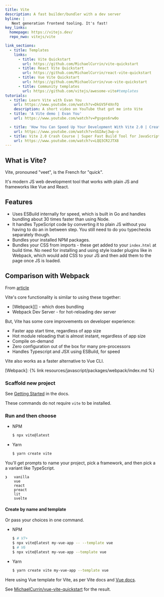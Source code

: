 ```yaml
---
title: Vite
description: A fast builder/bundler with a dev server
byline: |
   Next generation frontend tooling. It's fast!
key_links:
  homepage: https://vitejs.dev/
  repo_nwo: vitejs/vite

link_sections:
  - title: Templates
    links:
      - title: Vite Quickstart
        url: https://github.com/MichaelCurrin/vite-quickstart
      - title: React Vite Quickstart
        url: https://github.com/MichaelCurrin/react-vite-quickstart
      - title: Vue Vite Quickstart
        url: https://github.com/MichaelCurrin/vue-vite-quickstart
      - title: Community templates
        url: https://github.com/vitejs/awesome-vite#templates
tutorials:
  - title: Learn Vite with Evan You
    url: https://www.youtube.com/watch?v=DkGV5F4XnfQ
    description: A short video on YouTube that got me into Vite
  - title: 'A Vite demo | Evan You'
    url: https://www.youtube.com/watch?v=Pgsges6rw0o

  - title: 'How You Can Speed Up Your Development With Vite 2.0 | Create Fast Vue 3 apps with Vite 2.0 Tutorial'
    url: https://www.youtube.com/watch?v=SGIAwj3wp-o
  - title: Vite 2.0 Crash Course | Super Fast Build Tool for JavaScript, React, Vue, Svelte, & Lit (2021)
    url: https://www.youtube.com/watch?v=LQQ3CR2JTX8
---
```


## What is Vite?

Vite, pronouned "veet", is the French for "quick".

It's modern JS web development tool that works with plain JS and frameworks like Vue and React.

## Features

- Uses ESBuild internally for speed, which is built in Go and handles bundling about 30 times faster than using Node.
- It handles TypeScript code by converting it to plain JS without you having to do an in between step. You still need to do you typechecks separately though.
- Bundles your installed NPM packages.
- Bundles your CSS from imports - these get added to your `index.html` at build time. No need for installing and using style loader plugins like in Webpack, which would add CSS to your JS and then add them to the page once JS is loaded.

## Comparison with Webpack

From [article](https://harlanzw.com/blog/how-the-heck-does-vite-work/)

Vite's core functionality is similar to using these together:

- [Webpack][] - which does bundling
- Webpack Dev Server - for hot-reloading dev server

But, Vite has some core improvements on developer experience:

- Faster app start time, regardless of app size
- Hot module reloading that is almost instant, regardless of app size
- Compile on-demand
- Zero configuration out of the box for many pre-processors
- Handles Typescript and JSX using ESBuild, for speed

Vite also works as a faster alternative to Vue CLI.

[Webpack]: {% link resources/javascript/packages/webpack/index.md %}

### Scaffold new project

See [Getting Started](https://vitejs.dev/guide/#scaffolding-your-first-vite-project) in the docs.

These commands do not require `vite` to be installed.

### Run and then choose

- NPM
    ```sh
    $ npx vite@latest
    ```
- Yarn
    ```sh
    $ yarn create vite
    ```

You'll get prompts to name your project, pick a framework, and then pick a a variant like TypeScript.

```
❯   vanilla
    vue
    react
    preact
    lit
    svelte
```

#### Create by name and template

Or pass your choices in one command.

- NPM
    ```sh
    $ # V7+
    $ npx vite@latest my-vue-app -- --template vue
    $ # V6
    $ npx vite@latest my-vue-app --template vue
    ```
- Yarn
    ```sh
    $ yarn create vite my-vue-app --template vue
    ```

Here using Vue template for Vite, as per Vite docs and [Vue docs](https://v3.vuejs.org/guide/installation.html#vite).

See [MichaelCurrin/vue-vite-quickstart](https://github.com/MichaelCurrin/vue-vite-quickstart) for the result.
